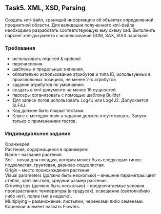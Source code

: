 ## Task5. XML, XSD, Parsing
Cоздать xml-файл, хранящий информацию об объектах определенной предметной области. Для валидации полученного xml-файла необходимо разработать соответствующую ему схему xsd. Выполнить парсинг xml-документа с использование DOM, SAX, StAX парсеров.

### Требования
* использовать required & optional
* перечисления
* шаблоны и предельные значения,
* обязательно использование атрибутов и типа ID, используемых в произвольных позициях, не менее 2-х атрибутов
* задание атрибутов по умолчанию
* создать в xml-документе не менее 16 сущностей
* парсеры организовать с помощью шаблона Builder
* Для записи логов использовать Log4J или Log4J2. Допускается SLF4J.
* Код должен быть покрыт тестами
* Класс с методом main в задании должен отсутствовать. Запуск только с применением тестов.

### Индивидуальное задание

Оранжерея\
Растения, содержащиеся в оранжерее:\
Name – название растения.\
Soil – почва для посадки, которая может быть следующих типов: подзолистая, грунтовая, дерново-подзолистая.\
Origin – место происхождения растения.\
Visual рarameters (должно быть несколько) – внешние параметры: цвет стебля, цвет листьев, средний размер растения.\
Growing tips (должно быть несколько) – предпочитаемые условия произрастания: температура (в градусах), освещение (светолюбиво либо нет), полив (мл в неделю).\
Multiplying – размножение: листьями, черенками либо семенами.\
Корневой элемент назвать Flowers.
